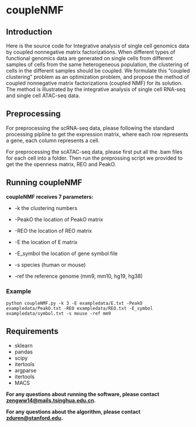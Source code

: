 # coupleNMF

## Introduction
Here is the source code for Integrative analysis of single cell genomics data by coupled nonnegative matrix factorizations. When different types of functional genomics data are generated on single cells from different samples of cells from the same heterogeneous population, the clustering of cells in the different samples should be coupled. We formulate this “coupled clustering” problem as an optimization problem, and propose the method of coupled nonnegative matrix factorizations (coupled NMF) for its solution. The method is illustrated by the integrative analysis of single cell RNA-seq and single cell ATAC-seq data.

## Preprocessing
For preprocessing the scRNA-seq data, please following the standard processing pipline to get the expression matrix, where each row represents a gene, each column represents a cell.

For preprocessing the scATAC-seq data, please first put all the .bam files for each cell into a folder. Then run the preprossing script we provided to get the the openness matrix, REO and PeakO. 

## Running coupleNMF
**coupleNMF receives 7 parameters:**

* -k         the clustering numbers

* -PeakO     the location of PeakO matrix

* -REO       the location of REO matrix

* -E         the location of E matrix

* -E_symbol  the location of gene symbol file

* -s         species (human or mouse)

* -ref       the reference genome (mm9, mm10, hg19, hg38)  


### Example

```
python coupleNMF.py -k 3 -E exampledata/E.txt -PeakO exampledata/PeakO.txt -REO exampledata/REO.txt -E_symbol exampledata/symbol.txt -s mouse -ref mm9

```


## Requirements
* sklearn
* pandas
* scipy
* itertools
* argparse 
* itertools
* MACS




**For any questions about running the software, please contact <zengww14@mails.tsinghua.edu.cn>.**

**For any questions about the algorithm, please contact <zduren@stanford.edu>.**
